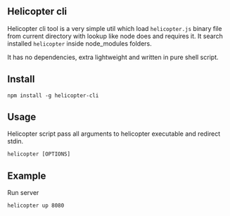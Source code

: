 Helicopter cli
---

Helicopter cli tool is a very simple util which load `helicopter.js` binary file
from current directory with lookup like node does and requires it. It search
installed `helicopter` inside node_modules folders.

It has no dependencies, extra lightweight and written in pure shell script.

## Install

```
npm install -g helicopter-cli
```

## Usage

Helicopter script pass all arguments to helicopter executable and redirect stdin.

```
helicopter [OPTIONS]
```

## Example

Run server

```shell
helicopter up 8080
```
